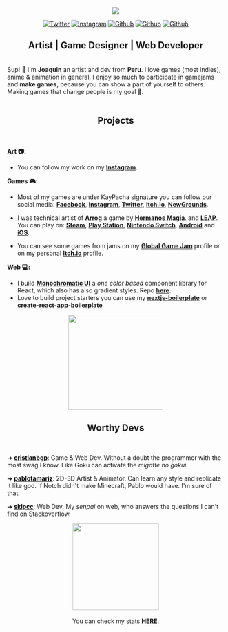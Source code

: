 <div align="center">
<img src="https://media.giphy.com/media/LT0xTQDSnUqShQoWzY/giphy.gif" />
</div>
  
<div align="center">

[![Twitter](https://img.shields.io/twitter/url?color=black&label=twitter&logo=twitter&logoColor=white&style=for-the-badge&url=https%3A%2F%2Fwww.instagram.com%2Fbyebye.sama)](https://twitter.com/intent/user?screen_name=byebye_sama)
[![Instagram](https://img.shields.io/twitter/url?color=black&label=instagram&logo=instagram&logoColor=white&style=for-the-badge&url=https%3A%2F%2Fwww.instagram.com%2Fbyebye.sama)](https://www.instagram.com/follow/byebye.sama)
[![Github](https://img.shields.io/twitter/url?color=black&label=linkedin&logo=linkedin&logoColor=white&style=for-the-badge&url=https%3A%2F%2Fwww.instagram.com%2Fbyebye.sama)](https://www.linkedin.com/in/joaquin-byebye/)
[![Github](https://img.shields.io/twitter/url?color=black&label=itch.io&logo=itchdotio&logoColor=white&style=for-the-badge&url=https%3A%2F%2Fwww.itch.io%2Fbyebyesama)](https://byebyesama.itch.io/)
[![Github](https://img.shields.io/twitter/url?color=black&label=steam&logo=steam&logoColor=white&style=for-the-badge&url=https%3A%2F%2Fwww.instagram.com%2Fbyebye.sama)](https://steamcommunity.com/id/bye-bye/)

</div>
<h2 align="center">Artist | Game Designer | Web Developer</h2>
<div>&nbsp;</div>
Sup! 👋 I'm <b>Joaquin</b> an artist and dev from <b>Peru</b>. I love games (most indies), anime & animation in general. I enjoy so much to participate in gamejams and <b>make games</b>, because you can show a part of yourself to others. Making games that change people is my goal 🎉.
<div>&nbsp;</div>
<h2 align="center">Projects</h2>
<div>&nbsp;</div>

<b>Art 📷:</b>

- You can follow my work on my <a href="https://www.instagram.com/byebye.sama/" target="_blank"><b>Instagram</b></a>.

<b>Games 🎮:</b>

- Most of my games are under KayPacha signature you can follow our social media: <a href="https://www.facebook.com/kaypachagames" target="_blank"><b>Facebook</b></a>, <a href="https://www.instagram.com/kaypachagames/" target="_blank"><b>Instagram</b></a>, <a href="https://twitter.com/kaypachagames" target="_blank"><b>Twitter</b></a>, <a href="https://kaypacha.itch.io/" target="_blank"><b>Itch.io</b></a>, <a href="https://kaypacha.newgrounds.com/" target="_blank"><b>NewGrounds</b></a>.

- I was technical artist of <a href="https://twitter.com/Play_Arrog" target="_blank"><b>Arrog</b></a> a game by <a href="https://www.facebook.com/pages/category/Company/Hermanos-Magia-345199692249813/" target="_blank"><b>Hermanos Magia</b></a>. and <a href="http://www.leapgs.com/" target="_blank"><b>LEAP</b></a>. You can play on: <a href="https://store.steampowered.com/app/1185700/Arrog/" target="_blank"><b>Steam</b></a>, <a href="https://store.playstation.com/en-us/concept/10002016/" target="_blank"><b>Play Station</b></a>, <a href="https://www.nintendo.com/games/detail/arrog-switch/" target="_blank"><b>Nintendo Switch</b></a>, <a href="https://play.google.com/store/apps/details?id=com.leapgs.arrog" target="_blank"><b>Android</b></a> and <a href="https://apps.apple.com/us/app/arrog/id1499642327" target="_blank"><b>iOS</b></a>.

- You can see some games from jams on my <a href="https://globalgamejam.org/users/joaquin-concha" target="_blank"><b>Global Game Jam</b></a> profile or on my personal <a href="https://byebyesama.itch.io/" target="_blank"><b>Itch.io</b></a> profile.

<b>Web 💻:</b>

- I build <a href="https://monochromatic.surge.sh/" target="_blank"><b>Monochromatic UI</b></a> a <i>one color based</i> component library for React, which also has also gradient styles. Repo <a href="https://github.com/ByeBye-Sama/monochromatic" target="_blank"><b>here</b></a>.
- Love to build project starters you can use my <a href="https://github.com/kaypacha/next-boilerplate" target="_blank"><b>nextjs-boilerplate</b></a> or <a href="https://github.com/kaypacha/create-react-boilerplate" target="_blank"><b>create-react-app-boilerplate</b></a>

<div align="center">
<img src="https://media.giphy.com/media/UT4gMRPCLRx3JUBFu7/giphy.gif" width="220" />
<h2>Worthy Devs</h2>
</div>
<div>&nbsp;</div>

➔ <a href="https://github.com/cristianbgp" target="_blank" style="color:black;text-decoration:underline;"><b>cristianbgp</b></a>: Game & Web Dev. Without a doubt the programmer with the most swag I know. Like Goku can activate the <i>migatte no gokui</i>.

➔ <a href="https://github.com/pablotamariz" target="_blank" style="color:black;text-decoration:underline;"><b>pablotamariz</b></a>: 2D-3D Artist & Animator. Can learn any style and replicate it like god. If Notch didn't make Minecraft, Pablo would have. I'm sure of that.

➔ <a href="https://github.com/Sklpcc" target="_blank" style="color:black;text-decoration:underline;"><b>sklpcc</b></a>: Web Dev. My <i>senpai</i> on web, who answers the questions I can't find on Stackoverflow.

<div align="center">
<img src="https://media.giphy.com/media/LNqA0mLCwIEN7u57SH/giphy.gif" width="200" />
</div>

<br>
<div align="center">
You can check my stats <a href="https://github.com/ByeBye-Sama/stats" target="_blank"><b>HERE</b></a>.
</div>

